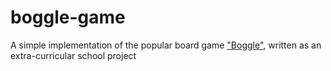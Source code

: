 # boggle-game
A simple implementation of the popular board game ["Boggle"](https://en.wikipedia.org/wiki/Boggle), written as an extra-curricular school project
